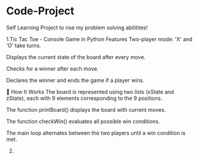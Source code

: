 # Code-Project
Self Learning Project to rise my problem solving abilitites!

1.Tic Tac Toe - Console Game in Python
  Features
  Two-player mode: 'X' and 'O' take turns.

  Displays the current state of the board after every move.

  Checks for a winner after each move.

  Declares the winner and ends the game if a player wins.

🔧 How It Works
  The board is represented using two lists (xState and zState), each with 9 
  elements corresponding to the 9 positions.

  The function printBoard() displays the board with current moves.

  The function checkWin() evaluates all possible win conditions.

  The main loop alternates between the two players until a win condition is met.

2.
